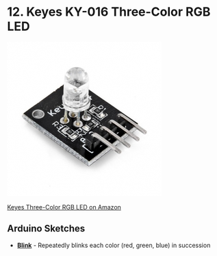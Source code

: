 # 12. Keyes KY-016 Three-Color RGB LED

![Keyes Three-Color RGB LED](keyes-three-color-rgb-led.jpg)

[Keyes Three-Color RGB LED on Amazon](http://www.amazon.com/Keyes-Three-color-full-color-LED-plug/dp/B013GBZRSY)

## Arduino Sketches
* **[Blink](Blink/)** - Repeatedly blinks each color (red, green, blue) in succession